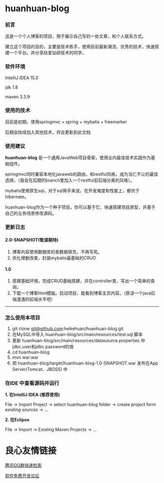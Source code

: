 # huanhuan-blog

### 前言 ###

这是一个个人博客的项目，用于展示自己写的一些文章，和个人联系方式。

建立这个项目的目的，主要是技术练手，使用目前最新潮流、优秀的技术，快速搭建一个平台。并分享给爱钻研技术的同学。


### 软件环境 ###
IntelliJ IDEA 15.0

jdk 1.8

maven 3.3.9

### 使用的技术 ###
目前是初期，使用springmvc + spring + mybatis + freemarker

后期会陆续加入其他技术，将会更新到此文档

### 使用建议 ###

**huanhuan-blog** 是一个通用JavaWeb项目骨架，使用业内最佳技术实践作为基础组件。

springmvc同时兼容本地化javaweb的路由，和restful风格，成为当仁不让的最佳选择。（我会在后期的branch里加入一个restful前后端分离的风格）。

mybatis使用原生sql，对于sql熟手来说，在开发难度和性能上，都优于hibernate。

huanhuan-blog作为一个种子项目，你可以基于它，快速搭建项目原型，并基于自己的业务场景修改源码。


### 更新日志 ###


#### 2.0-SNAPSHOT(敬请期待) ####

1. 博客内容使用数据库的表数据填充，不再写死。
2. 优化增删改查，封装mybatis最基础的CRUD

#### 1.0 ####

1. 搭建基础环境，完成CRUD基础搭建，并在controller类，写出一个简单的查询。
2. 下载一个博客html模版。启动项目，能看到博客主页内容。（原谅一个java后端渣渣的前端水平吧）

------

### 怎么使用本项目 ###

1. git clone git@github.com:heikehuan/huanhuan-blog.git
2. 在MySQL中导入 huanhuan-blog/src/main/resources/test.sql 脚本
3. 更新 huanhuan-blog/src/main/resources/datasource.properties 中jdbc.user和jdbc.password的值
4. cd huanhuan-blog
5. mvn war:war
6. 把 huanhuan-blog/target/huanhuan-blog-1.0-SNAPSHOT.war 发布在App Server(Tomcat、JBOSS) 中

### 在IDE 中查看源码并运行 ###

**1. 在IntelliJ IDEA (推荐使用)**

File -> Import Project -> select huanhuan-blog folder -> create project form existing sources -> ...

**2. 在Eclipse**

File -> Import -> Existing Maven Projects -> ...


 # 良心友情链接

[腾讯QQ群快速检索](http://u.720life.cn/s/8cf73f7c)

[软件免费开发论坛](http://u.720life.cn/s/bbb01dc0)